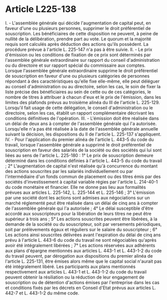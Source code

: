 # Article L225-138

I. - L'assemblée générale qui décide l'augmentation de capital peut, en faveur d'une ou plusieurs personnes, supprimer le droit préférentiel de souscription. Les bénéficiaires de cette disposition ne peuvent, à peine de nullité de la délibération, prendre part au vote. Le quorum et la majorité requis sont calculés après déduction des actions qu'ils possèdent. La procédure prévue à l'article L. 225-147 n'a pas à être suivie.   II. - Le prix d'émission ou les conditions de fixation de ce prix sont déterminés par l'assemblée générale extraordinaire sur rapport du conseil d'administration ou du directoire et sur rapport spécial du commissaire aux comptes.   Lorsque l'assemblée générale extraordinaire supprime le droit préférentiel de souscription en faveur d'une ou plusieurs catégories de personnes répondant à des caractéristiques qu'elle fixe elle-même, elle peut déléguer au conseil d'administration ou au directoire, selon les cas, le soin de fixer la liste précise des bénéficiaires au sein de cette ou de ces catégories, le nombre de titres à attribuer à chacun d'eux et le prix de l'émission, dans les limites des plafonds prévus au troisième alinéa du III de l'article L. 225-129. Lorsqu'il fait usage de cette délégation, le conseil d'administration ou le directoire, selon les cas, établit un rapport complémentaire décrivant les conditions définitives de l'opération.   III. - L'émission doit être réalisée dans un délai de deux ans à compter de l'assemblée générale qui l'a autorisée. Lorsqu'elle n'a pas été réalisée à la date de l'assemblée générale annuelle suivant la décision, les dispositions du II de l'article L. 225-137 s'appliquent.   IV. - Pour l'application du premier alinéa de l'article L. 443-5 du code du travail, lorsque l'assemblée générale a supprimé le droit préférentiel de souscription en faveur des salariés de la société ou des sociétés qui lui sont liées au sens de l'article L. 225-180 :   1° Le prix de souscription demeure déterminé dans les conditions définies à l'article L. 443-5 du code du travail ;   2° L'augmentation de capital n'est réalisée qu'à concurrence du montant des actions souscrites par les salariés individuellement ou par l'intermédiaire d'un fonds commun de placement ou des titres émis par des sociétés d'investissement à capital variable régies par l'article L. 214-40-1 du code monétaire et financier. Elle ne donne pas lieu aux formalités prévues aux articles L. 225-142, L. 225-144 et L. 225-146 ;   3° L'émission par une société dont les actions sont admises aux négociations sur un marché réglementé peut être réalisée dans un délai de cinq ans à compter de l'assemblée générale qui l'a autorisée ;   4° Le délai susceptible d'être accordé aux souscripteurs pour la libération de leurs titres ne peut être supérieur à trois ans ;   5° Les actions souscrites peuvent être libérées, à la demande de la société ou du souscripteur, soit par versements périodiques, soit par prélèvements égaux et réguliers sur le salaire du souscripteur ;   6° Les actions ainsi souscrites délivrées avant l'expiration du délai de cinq ans prévu à l'article L. 443-6 du code du travail ne sont négociables qu'après avoir été intégralement libérées ;   7° Les actions réservées aux adhérents aux plans d'épargne mentionnés aux articles L. 443-1 et L. 443-1-2 du code du travail peuvent, par dérogation aux dispositions du premier alinéa de l'article L. 225-131, être émises alors même que le capital social n'aurait pas été intégralement libéré.   Les participants aux plans mentionnés respectivement aux articles L. 443-1 et L. 443-1-2 du code du travail peuvent obtenir la résiliation ou la réduction de leur engagement de souscription ou de détention d'actions émises par l'entreprise dans les cas et conditions fixés par les décrets en Conseil d'Etat prévus aux articles L. 442-7 et L. 443-1-2 du même code.